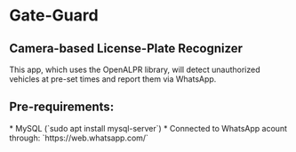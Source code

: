 <h1> Gate-Guard </h1>

<h2> Camera-based License-Plate Recognizer </h2>

This app, which uses the OpenALPR library, will detect unauthorized vehicles at pre-set times and report them via WhatsApp.

<h2> Pre-requirements:</h2>
* MySQL (`sudo apt install mysql-server`)
* Connected to WhatsApp acount through: `https://web.whatsapp.com/`
